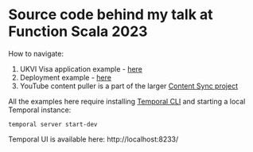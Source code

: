 # Source code behind my talk at Function Scala 2023
How to navigate:
1. UKVI Visa application example - [here](ukvi-visa-app/)
2. Deployment example - [here](deployments-app/)
3. YouTube content puller is a part of the larger [Content Sync project](../content-sync/)

All the examples here require installing [Temporal CLI](https://docs.temporal.io/cli) and starting a local Temporal instance:
```shell
temporal server start-dev
```

Temporal UI is available here: http://localhost:8233/